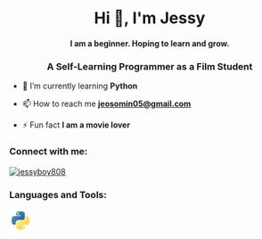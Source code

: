 <h1 align="center">Hi 👋, I'm Jessy</h1>
<h4 align="center"> I am a beginner. Hoping to learn and grow.
<h3 align="center">A Self-Learning Programmer as a Film Student</h3>

- 🌱 I’m currently learning **Python**

- 📫 How to reach me **jeosomin05@gmail.com**

- ⚡ Fun fact **I am a movie lover**

<h3 align="left">Connect with me:</h3>
<p align="left">
<a href="https://instagram.com/jessyboy808" target="blank"><img align="center" src="https://raw.githubusercontent.com/rahuldkjain/github-profile-readme-generator/master/src/images/icons/Social/instagram.svg" alt="jessyboy808" height="30" width="40" /></a>
</p>

<h3 align="left">Languages and Tools:</h3>
<p align="left"> <a href="https://www.python.org" target="_blank" rel="noreferrer"> <img src="https://raw.githubusercontent.com/devicons/devicon/master/icons/python/python-original.svg" alt="python" width="40" height="40"/> </a> </p>
